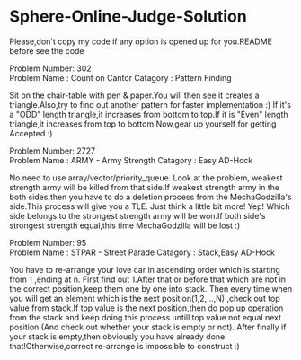 # Sphere-Online-Judge-Solution
Please,don't copy my code if any option is opened up for you.README before see the code

Problem Number: 302 	
Problem Name : Count on Cantor
Catagory : Pattern Finding

Sit on the chair-table with pen & paper.You will then see it creates a triangle.Also,try to find out another pattern for faster implementation :) If it's a "ODD" length triangle,it increases from bottom to top.If it is "Even" length triangle,it increases from top to bottom.Now,gear up yourself for getting Accepted :) 

Problem Number: 2727 	
Problem Name : ARMY - Army Strength
Catagory : Easy AD-Hock

No need to use array/vector/priority_queue. Look at the problem, weakest strength army will be killed from that side.If weakest strength army in the both sides,then you have to do a deletion process from the MechaGodzilla's side.This process will give you a TLE. Just think a little bit more! Yep! Which side belongs to the strongest strength army will be won.If both side's strongest strength equal,this time MechaGodzilla will be lost :)  

Problem Number: 95 	
Problem Name : STPAR - Street Parade
Catagory : Stack,Easy AD-Hock

You have to re-arrange your love car in ascending order which is starting from 1 ,ending at n. First find out 1.After that or before that which are not in the correct position,keep them one by one into stack. Then every time when you will get an element which is the next position(1,2,...,N) ,check out top value from stack.If top value is the next position,then do pop up operation from the stack and keep doing this process untill top value not equal next position (And check out whether your stack is empty or not). After finally if your stack is empty,then obviously you have already  done that!Otherwise,correct re-arrange is impossible to construct :)  
